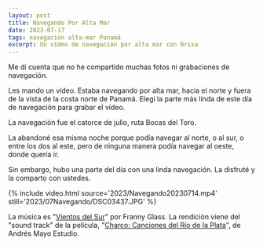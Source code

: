 ```yaml
---
layout: post
title: Navegando Por Alta Mar
date: 2023-07-17
tags: navegación alta-mar Panamá
excerpt: Un vídeo de navegación por alta mar con Brisa
---
```


Me di cuenta que no he compartido muchas fotos ni grabaciones de navegación.

Les mando un vídeo. Estaba navegando por alta mar, hacia el norte y fuera de la vista de la costa norte de Panamá. Elegí la parte más linda de este día de navegación para grabar el vídeo.

La navegación fue el catorce de julio, ruta Bocas del Toro.

La abandoné esa misma noche porque podía navegar al norte, o al sur, o entre los dos al este, pero de ninguna manera podía navegar al oeste, donde quería ir.

Sin embargo, hubo una parte del día con una linda navegación. La disfruté y la comparto con ustedes.

{% include video.html
  source='2023/Navegando20230714.mp4'
  still='2023/07Navegando/DSC03437.JPG'
%}

La música es "[Vientos del Sur][vientos]" por Franny Glass. La rendición viene
del "sound track" de la película, "[Charco: Canciones del Río de la
Plata][charco]", de Andrés Mayo Estudio.

[vientos]: https://music.apple.com/us/album/vientos-del-sur/1461522317?i=1461522677&l=es-UY
[charco]: https://www.youtube.com/watch?v=BNDtbHcKbII
